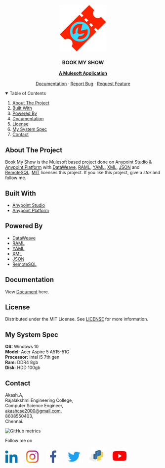 <!-- PROJECT LOGO -->
<p align="center">
  <img src="https://github.com/Akash-Peace/MULESOFT/blob/main/docs/md.png" alt="Logo" width="150" height="150">
  <h3 align="center">BOOK MY SHOW</h3>
  <p align="center">
    <a href="https://www.mulesoft.com/"><strong>A Mulesoft Application</strong></a>
    <br />
    <br />
    <a href="https://github.com/Akash-Peace/MULESOFT/blob/main/docs/Mini%20Project%20Presentation.pptx">Documentation</a>
    ·
    <a href="https://github.com/Akash-Peace/MULESOFT/issues">Report Bug</a>
    ·
    <a href="https://github.com/Akash-Peace/MULESOFT/issues">Request Feature</a>
  </p>
</p>



<!-- TABLE OF CONTENTS -->
<details open="open">
  <summary>Table of Contents</summary>
  <ol>
    <li><a href="#about-the-project">About The Project</a></li>
    <li><a href="#built-with">Built With</a></li>
    <li><a href="#powered-by">Powered By</a></li>
    <li><a href="#Documentation">Documentation</a></li>
    <li><a href="#license">License</a></li>
    <li><a href="#my-system-spec">My System Spec</a></li>
    <li><a href="#contact">Contact</a></li>
  </ol>
</details>



<!-- ABOUT THE PROJECT -->
## About The Project

Book My Show is the Mulesoft based project done on [Anypoint Studio](https://www.mulesoft.com/platform/studio) & [Anypoint Platform](https://anypoint.mulesoft.com/login/) with [DataWeave](https://docs.mulesoft.com/mule-runtime/3.9/dataweave), [RAML](https://raml.org/), [YAML](https://yaml.org/), [XML](https://www.xml.com/), [JSON](https://www.json.org/json-en.html) and [RemoteSQL](https://remotemysql.com/). [MIT](https://github.com/Akash-Peace/REACTJS-FRONTEND-ADVANCED/blob/main/LICENSE) licenses this project. If you like this project, give a _star_ and follow me.

## Built With

* [Anypoint Studio](https://www.mulesoft.com/platform/studio)
* [Anypoint Platform](https://anypoint.mulesoft.com/login/)


## Powered By

* [DataWeave](https://docs.mulesoft.com/mule-runtime/3.9/dataweave)
* [RAML](https://raml.org/)
* [YAML](https://yaml.org/)
* [XML](https://www.xml.com/)
* [JSON](https://www.json.org/json-en.html)
* [RemoteSQL](https://remotemysql.com/)


## Documentation

View [Document](https://github.com/Akash-Peace/MULESOFT/blob/main/docs/Mini%20Project%20Presentation.pptx) here.


<!-- LICENSE -->
## License

Distributed under the MIT License. See [LICENSE](https://github.com/Akash-Peace/MULESOFT/blob/main/LICENSE) for more information.


## My System Spec

**OS:** Windows 10\
**Model:** Acer Aspire 5 A515-51G\
**Processor:** Intel i5 7th gen\
**Ram:** DDR4 8gb\
**Disk:** HDD 100gb


<!-- CONTACT -->
## Contact

Akash.A,\
Rajalakshmi Engineering College,\
Computer Science Engineer,\
akashcse2000@gmail.com,\
8608550403,\
Chennai.


![GitHub metrics](https://metrics.lecoq.io/Akash-Peace)  

Follow me on

[<img src='https://github.com/Akash-Peace/INDUSTRIAL-WEBSITE/blob/main/images/linkedin.png' alt='linkedin' height='40'>](https://www.linkedin.com/in/akash-2000-cse) &nbsp; &nbsp; &nbsp; [<img src='https://github.com/Akash-Peace/INDUSTRIAL-WEBSITE/blob/main/images/instagram.png' alt='instagram' height='40'>](https://www.instagram.com/nocturnal_lad) &nbsp; &nbsp; &nbsp; [<img src='https://github.com/Akash-Peace/INDUSTRIAL-WEBSITE/blob/main/images/facebook.png' alt='facebook' height='40'>](https://www.facebook.com/profile.php?id=100061841000593) &nbsp; &nbsp; &nbsp; [<img src='https://github.com/Akash-Peace/INDUSTRIAL-WEBSITE/blob/main/images/twitter.png' alt='twitter' height='40'>](https://twitter.com/AkashA53184506) &nbsp; &nbsp; &nbsp; [<img src='https://github.com/Akash-Peace/INDUSTRIAL-WEBSITE/blob/main/images/pypi.png' alt='pypi' height='50'>](https://pypi.org/user/Akash-Peace/) &nbsp; &nbsp; &nbsp; [<img src='https://github.com/Akash-Peace/INDUSTRIAL-WEBSITE/blob/main/images/youtube.png' alt='youtube' height='45'>](https://www.youtube.com/channel/UCmugCO6k7hgSZqaI1jzbelw/featured) 

